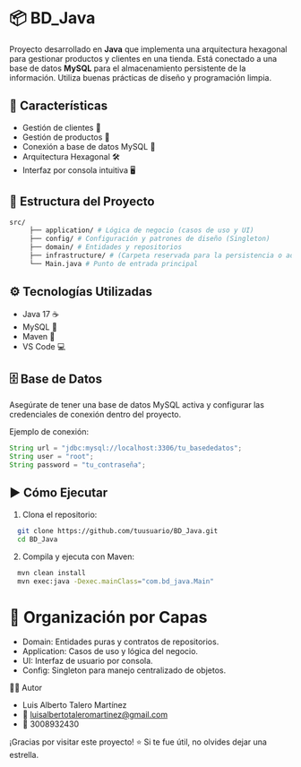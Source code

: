 # 📦 BD_Java

Proyecto desarrollado en **Java** que implementa una arquitectura hexagonal para gestionar productos y clientes en una tienda. Está conectado a una base de datos **MySQL** para el almacenamiento persistente de la información. Utiliza buenas prácticas de diseño y programación limpia.

## 🚀 Características

- Gestión de clientes 👥  
- Gestión de productos 🛒  
- Conexión a base de datos MySQL 🐬  
- Arquitectura Hexagonal 🛠️  
- Interfaz por consola intuitiva 🖥️  

## 🧱 Estructura del Proyecto

```bash
src/
     ├── application/ # Lógica de negocio (casos de uso y UI) 
     ├── config/ # Configuración y patrones de diseño (Singleton) 
     ├── domain/ # Entidades y repositorios 
     ├── infrastructure/ # (Carpeta reservada para la persistencia o adaptadores) 
     └── Main.java # Punto de entrada principal
```

## ⚙️ Tecnologías Utilizadas

- Java 17 ☕  
- MySQL 🐬  
- Maven 🧰  
- VS Code 💻  

## 🗄️ Base de Datos

Asegúrate de tener una base de datos MySQL activa y configurar las credenciales de conexión dentro del proyecto.

Ejemplo de conexión:
```java
String url = "jdbc:mysql://localhost:3306/tu_basededatos";
String user = "root";
String password = "tu_contraseña";
```
## ▶️ Cómo Ejecutar

1. Clona el repositorio:
```bash
  git clone https://github.com/tuusuario/BD_Java.git
  cd BD_Java
  ```
2. Compila y ejecuta con Maven:
```bash
  mvn clean install
  mvn exec:java -Dexec.mainClass="com.bd_java.Main"
  ```
# 📁 Organización por Capas
- Domain: Entidades puras y contratos de repositorios.
- Application: Casos de uso y lógica del negocio.
- UI: Interfaz de usuario por consola.
- Config: Singleton para manejo centralizado de objetos.

🧑‍💻 Autor
- Luis Alberto Talero Martínez
- 📧 luisalbertotaleromartinez@gmail.com
- 📱 3008932430

¡Gracias por visitar este proyecto! ⭐ Si te fue útil, no olvides dejar una estrella.
